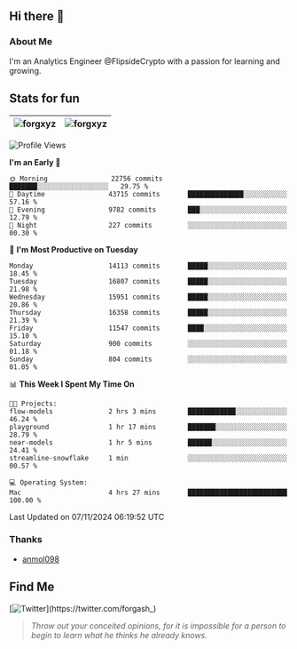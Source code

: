 ## Hi there 👋

### About Me

I'm an Analytics Engineer @FlipsideCrypto with a passion for learning and growing.
  
## Stats for fun

| <img align="center" src="https://github-readme-streak-stats.herokuapp.com/?user=forgxyz&theme=tokyonight" alt="forgxyz" /> | <img align="center" src="https://github-readme-stats.vercel.app/api?username=forgxyz&theme=tokyonight&show_icons=true" alt="forgxyz" /> |
| ------------- |------------- |


<!--START_SECTION:waka-->
![Profile Views](http://img.shields.io/badge/Profile%20Views-0-blue)

**I'm an Early 🐤** 

```text
🌞 Morning                22756 commits       ███████░░░░░░░░░░░░░░░░░░   29.75 % 
🌆 Daytime                43715 commits       ██████████████░░░░░░░░░░░   57.16 % 
🌃 Evening                9782 commits        ███░░░░░░░░░░░░░░░░░░░░░░   12.79 % 
🌙 Night                  227 commits         ░░░░░░░░░░░░░░░░░░░░░░░░░   00.30 % 
```
📅 **I'm Most Productive on Tuesday** 

```text
Monday                   14113 commits       █████░░░░░░░░░░░░░░░░░░░░   18.45 % 
Tuesday                  16807 commits       █████░░░░░░░░░░░░░░░░░░░░   21.98 % 
Wednesday                15951 commits       █████░░░░░░░░░░░░░░░░░░░░   20.86 % 
Thursday                 16358 commits       █████░░░░░░░░░░░░░░░░░░░░   21.39 % 
Friday                   11547 commits       ████░░░░░░░░░░░░░░░░░░░░░   15.10 % 
Saturday                 900 commits         ░░░░░░░░░░░░░░░░░░░░░░░░░   01.18 % 
Sunday                   804 commits         ░░░░░░░░░░░░░░░░░░░░░░░░░   01.05 % 
```


📊 **This Week I Spent My Time On** 

```text
🐱‍💻 Projects: 
flow-models              2 hrs 3 mins        ████████████░░░░░░░░░░░░░   46.24 % 
playground               1 hr 17 mins        ███████░░░░░░░░░░░░░░░░░░   28.79 % 
near-models              1 hr 5 mins         ██████░░░░░░░░░░░░░░░░░░░   24.41 % 
streamline-snowflake     1 min               ░░░░░░░░░░░░░░░░░░░░░░░░░   00.57 % 

💻 Operating System: 
Mac                      4 hrs 27 mins       █████████████████████████   100.00 % 
```


 Last Updated on 07/11/2024 06:19:52 UTC
<!--END_SECTION:waka-->

### Thanks
 - [anmol098](https://github.com/anmol098/waka-readme-stats/)
  
## Find Me
[![Twitter](https://img.shields.io/twitter/url/https/twitter.com/forgash_.svg?style=social&label=Follow%20%40forgash_)](https://twitter.com/forgash_)


> *Throw out your conceited opinions, for it is impossible for a person to begin to learn what he thinks he already knows.* 
